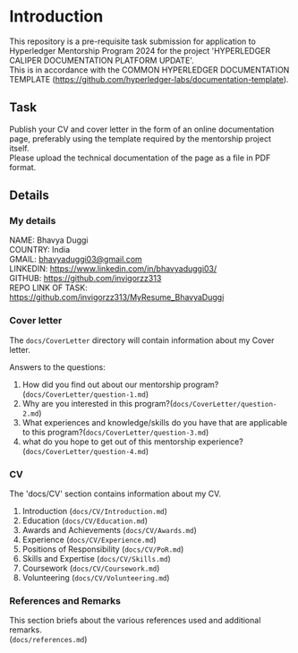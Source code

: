 # Introduction

This repository is a pre-requisite task submission for application to Hyperledger Mentorship Program 2024 for the project 'HYPERLEDGER CALIPER DOCUMENTATION PLATFORM UPDATE'.  
This is in accordance with the COMMON HYPERLEDGER DOCUMENTATION TEMPLATE (https://github.com/hyperledger-labs/documentation-template).

## Task

Publish your CV and cover letter in the form of an online documentation page, preferably using the template required by the mentorship project itself.  
Please upload the technical documentation of the page as a file in PDF format.

## Details

### My details

NAME: Bhavya Duggi  
COUNTRY: India  
GMAIL: bhavyaduggi03@gmail.com  
LINKEDIN: https://www.linkedin.com/in/bhavyaduggi03/  
GITHUB: https://github.com/invigorzz313  
REPO LINK OF TASK: https://github.com/invigorzz313/MyResume_BhavyaDuggi  

### Cover letter

The `docs/CoverLetter` directory will contain information about my Cover letter.  

Answers to the questions:  

1. How did you find out about our mentorship program?(`docs/CoverLetter/question-1.md`)  
2. Why are you interested in this program?(`docs/CoverLetter/question-2.md`)  
3. What experiences and knowledge/skills do you have that are applicable to this program?(`docs/CoverLetter/question-3.md`)  
4. what do you hope to get out of this mentorship experience?(`docs/CoverLetter/question-4.md`)  

### CV

The 'docs/CV' section contains information about my CV.  

1. Introduction (`docs/CV/Introduction.md`)  
2. Education (`docs/CV/Education.md`)  
3. Awards and Achievements (`docs/CV/Awards.md`)  
4. Experience (`docs/CV/Experience.md`)  
5. Positions of Responsibility (`docs/CV/PoR.md`)  
6. Skills and Expertise (`docs/CV/Skills.md`)  
7. Coursework (`docs/CV/Coursework.md`)  
8. Volunteering (`docs/CV/Volunteering.md`)  


### References and Remarks

This section briefs about the various references used and additional remarks.  
(`docs/references.md`)



